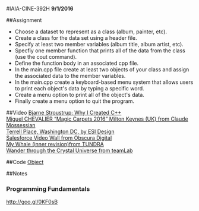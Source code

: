 #IAIA-CINE-392H
**9/1/2016**

##Assignment
* Choose a dataset to represent as a class (album, painter, etc).  
* Create a class for the data set using a header file.  
* Specify at least two member variables (album title, album artist, etc).  
* Specfiy one member function that prints all of the data from the class (use the cout command).  
* Define the function body in an associated cpp file.  
* In the main.cpp file create at least two objects of your class and assign the associated data to the member variables.  
* In the main.cpp create a keyboard-based menu system that allows users to print each object's data by typing a specific word.
* Create a menu option to print all of the object's data.  
* Finally create a menu option to quit the program.  

##Video
[Bjarne Stroustrup: Why I Created C++](https://www.youtube.com/watch?v=JBjjnqG0BP8)  
[Miguel CHEVALIER “Magic Carpets 2016” Milton Keynes (UK) from Claude Mossessian](https://vimeo.com/175555433)  
[Terrell Place, Washington DC, by ESI Design](https://vimeo.com/172745960)  
[Salesforce Video Wall from Obscura Digital](https://vimeo.com/175865167)  
[My Whale (inner revision)from TUNDRA](https://vimeo.com/177685943)  
[Wander through the Crystal Universe from teamLab](https://vimeo.com/175495660)  

##Code
[Object](../demo/006_Object)  

##Notes

### Programming Fundamentals
http://goo.gl/0KF0sB
